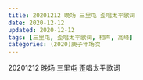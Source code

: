 ```yaml
---
title: 20201212 晚场 三里屯 歪唱太平歌词 
date: 2020-12-12
updated: 2020-12-12
tags: [三里屯, 歪唱太平歌词, 相声, 高峰] 
categories: (2020)庚子年场次
---
```

20201212 晚场 三里屯 歪唱太平歌词 

